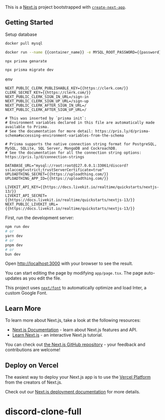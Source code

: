 This is a [Next.js](https://nextjs.org/) project bootstrapped with [`create-next-app`](https://github.com/vercel/next.js/tree/canary/packages/create-next-app).

## Getting Started
Setup database
```bash
docker pull mysql

docker run --name {{container_name}} -e MYSQL_ROOT_PASSWORD={{password}} -p {{port}}:3306 -v {{url_db: /Users/laptoptt/Documents/Knowledge/blog-fullstack/db}} -d mysql

npx prisma genarate

npx prisma migrate dev
```

env
```
NEXT_PUBLIC_CLERK_PUBLISHABLE_KEY={{https://clerk.com/}}
CLERK_SECRET_KEY={{https://clerk.com/}}
NEXT_PUBLIC_CLERK_SIGN_IN_URL=/sign-in
NEXT_PUBLIC_CLERK_SIGN_UP_URL=/sign-up
NEXT_PUBLIC_CLERK_AFTER_SIGN_IN_URL=/
NEXT_PUBLIC_CLERK_AFTER_SIGN_UP_URL=/

# This was inserted by `prisma init`:
# Environment variables declared in this file are automatically made available to Prisma.
# See the documentation for more detail: https://pris.ly/d/prisma-schema#accessing-environment-variables-from-the-schema

# Prisma supports the native connection string format for PostgreSQL, MySQL, SQLite, SQL Server, MongoDB and CockroachDB.
# See the documentation for all the connection string options: https://pris.ly/d/connection-strings

DATABASE_URL="mysql://root:root@127.0.0.1:33061/discord?sslaccept=strict;trustServerCertificate=true"
UPLOADTHING_SECRET={{https://uploadthing.com/}}
UPLOADTHING_APP_ID={{https://uploadthing.com/}}

LIVEKIT_API_KEY={{https://docs.livekit.io/realtime/quickstarts/nextjs-13/}}
LIVEKIT_API_SECRET={{https://docs.livekit.io/realtime/quickstarts/nextjs-13/}}
NEXT_PUBLIC_LIVEKIT_URL={{https://docs.livekit.io/realtime/quickstarts/nextjs-13/}}
```

First, run the development server:

```bash
npm run dev
# or
yarn dev
# or
pnpm dev
# or
bun dev
```

Open [http://localhost:3000](http://localhost:3000) with your browser to see the result.

You can start editing the page by modifying `app/page.tsx`. The page auto-updates as you edit the file.

This project uses [`next/font`](https://nextjs.org/docs/basic-features/font-optimization) to automatically optimize and load Inter, a custom Google Font.

## Learn More

To learn more about Next.js, take a look at the following resources:

- [Next.js Documentation](https://nextjs.org/docs) - learn about Next.js features and API.
- [Learn Next.js](https://nextjs.org/learn) - an interactive Next.js tutorial.

You can check out [the Next.js GitHub repository](https://github.com/vercel/next.js/) - your feedback and contributions are welcome!

## Deploy on Vercel

The easiest way to deploy your Next.js app is to use the [Vercel Platform](https://vercel.com/new?utm_medium=default-template&filter=next.js&utm_source=create-next-app&utm_campaign=create-next-app-readme) from the creators of Next.js.

Check out our [Next.js deployment documentation](https://nextjs.org/docs/deployment) for more details.
# discord-clone-full
